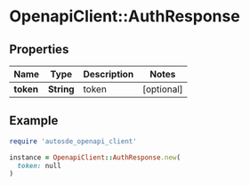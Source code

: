 # OpenapiClient::AuthResponse

## Properties

| Name | Type | Description | Notes |
| ---- | ---- | ----------- | ----- |
| **token** | **String** | token | [optional] |

## Example

```ruby
require 'autosde_openapi_client'

instance = OpenapiClient::AuthResponse.new(
  token: null
)
```

